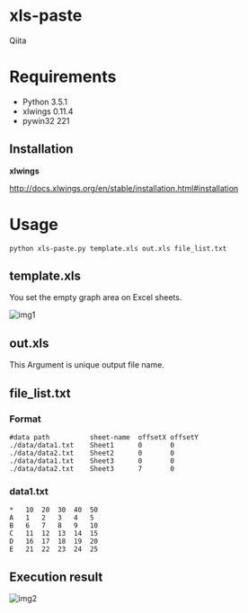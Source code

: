 # xls-paste

Qiita


# Requirements

- Python 3.5.1
- xlwings 0.11.4
- pywin32 221

## Installation

**xlwings**

http://docs.xlwings.org/en/stable/installation.html#installation

# Usage

```
python xls-paste.py template.xls out.xls file_list.txt
```

## template.xls

You set the empty graph area on Excel sheets.

![img1](https://camo.qiitausercontent.com/3f34575e2d3730ad2f40d317e5e4101843670e98/68747470733a2f2f71696974612d696d6167652d73746f72652e73332e616d617a6f6e6177732e636f6d2f302f39373833332f30656164303364322d313334612d313934362d626165362d6439333064366534666262652e706e67)

## out.xls

This Argument is unique output file name.

## file_list.txt

### Format
```
#data path          sheet-name  offsetX offsetY
./data/data1.txt    Sheet1      0       0
./data/data2.txt    Sheet2      0       0
./data/data1.txt    Sheet3      0       0
./data/data2.txt    Sheet3      7       0
```

### data1.txt

```
*   10  20  30  40  50
A   1   2   3   4   5
B   6   7   8   9   10
C   11  12  13  14  15
D   16  17  18  19  20
E   21  22  23  24  25
```

## Execution result
![img2](https://camo.qiitausercontent.com/ac60ebac84ca2458c022ed4b4fe989f1f711df14/68747470733a2f2f71696974612d696d6167652d73746f72652e73332e616d617a6f6e6177732e636f6d2f302f39373833332f39333534336562642d326266382d626433382d633633312d3735616331323462616632322e706e67)
